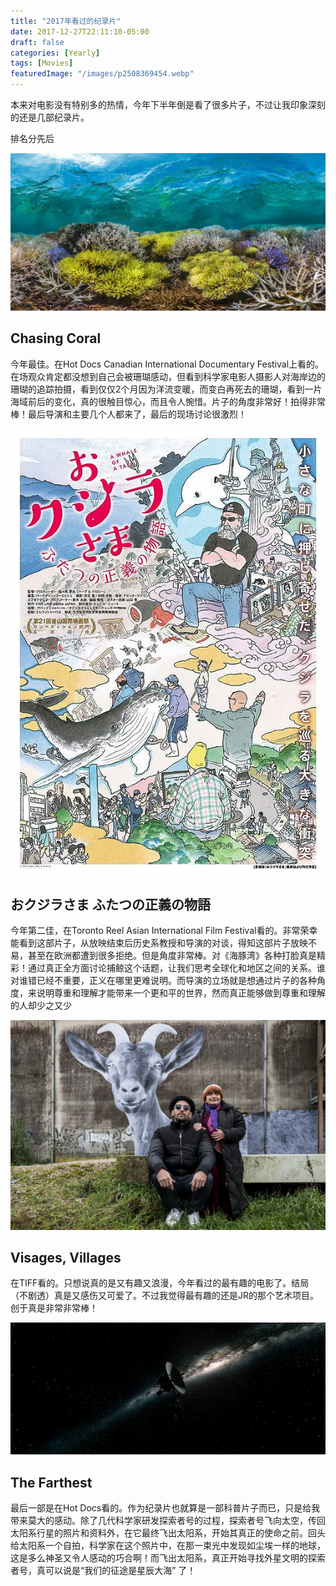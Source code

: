 ```yaml
---
title: "2017年看过的纪录片"
date: 2017-12-27T22:11:10-05:00
draft: false
categories: [Yearly]
tags: [Movies]
featuredImage: "/images/p2508369454.webp"
---
```


本来对电影没有特别多的热情，今年下半年倒是看了很多片子，不过让我印象深刻的还是几部纪录片。

排名分先后

<!--more-->


![image](/images/p2495369597.webp)

## Chasing Coral

今年最佳。在Hot Docs Canadian International Documentary Festival上看的。在场观众肯定都没想到自己会被珊瑚感动，但看到科学家电影人摄影人对海岸边的珊瑚的追踪拍摄，看到仅仅2个月因为洋流变暖，而变白再死去的珊瑚，看到一片海域前后的变化，真的很触目惊心，而且令人惋惜。片子的角度非常好！拍得非常棒！最后导演和主要几个人都来了，最后的现场讨论很激烈！


![image](/images/p2556096553.webp)


## おクジラさま ふたつの正義の物語

今年第二佳，在Toronto Reel Asian International Film Festival看的。非常荣幸能看到这部片子，从放映结束后历史系教授和导演的对谈，得知这部片子放映不易，甚至在欧洲都遭到很多拒绝。但是角度非常棒。对《海豚湾》各种打脸真是精彩！通过真正全方面讨论捕鲸这个话题，让我们思考全球化和地区之间的关系。谁对谁错已经不重要，正义在哪里更难说明。而导演的立场就是想通过片子的各种角度，来说明尊重和理解才能带来一个更和平的世界，然而真正能够做到尊重和理解的人却少之又少

![image](/images/p2508369454.webp)


## Visages, Villages

在TIFF看的。只想说真的是又有趣又浪漫，今年看过的最有趣的电影了。结局（不剧透）真是又感伤又可爱了。不过我觉得最有趣的还是JR的那个艺术项目。创于真是非常非常棒！

![image](/images/p2575061059.webp)


## The Farthest

最后一部是在Hot Docs看的。作为纪录片也就算是一部科普片子而已，只是给我带来莫大的感动。除了几代科学家研发探索者号的过程，探索者号飞向太空，传回太阳系行星的照片和资料外，在它最终飞出太阳系，开始其真正的使命之前。回头给太阳系一个自拍，科学家在这个照片中，在那一束光中发现如尘埃一样的地球，这是多么神圣又令人感动的巧合啊！而飞出太阳系，真正开始寻找外星文明的探索者号，真可以说是“我们的征途是星辰大海” 了！


